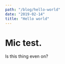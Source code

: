 ```yaml
---
path: "/blog/hello-world"
date: "2019-02-14"
title: "Hello world"
---
```


# Mic test.

Is this thing even on?
